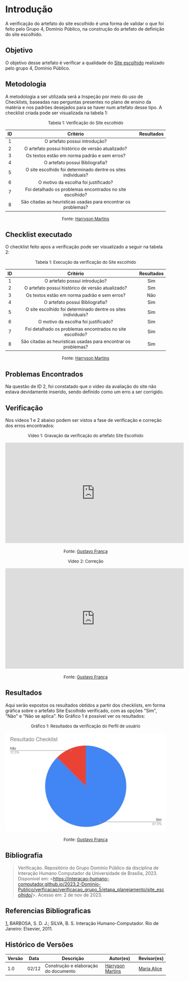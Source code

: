# Introdução 

A verificação do artefato do site escolhido é uma forma de validar o que foi feito pelo Grupo 4, Domínio Público, na construção do artefato de definição do site escolhido.

## Objetivo

O objetivo desse artefato é verificar a qualidade do [Site escolhido](docs/verficacao/verificacao_grupo_5/etapa_planejamento/site_escolhido.md) realizado pelo grupo 4, Domínio Público.

## Metodologia

A metodologia a ser utilizada será a Inspeção por meio do uso de Checklists, baseadas nas perguntas presentes no plano de ensino da matéria e nos padrões desejados para se haver num artefato desse tipo. A checklist criada pode ser visualizada na tabela 1:

<center>

<font size="2"><p style="text-align: center">Tabela 1: Verificação do Site escolhido</p></font>

| ID | Critério | Resultados |
|:--------:|:--------:|:--------:|
|1|O artefato possui introdução?|          |       
|2|O artefato possui histórico de versão atualizado?|                |
|3|Os textos estão em norma padrão e sem erros?|          |        
|4|O artefato possui Bibliografia?|          |          
|5|O site escolhido foi determinado dentre os sites individuais?||
|6|O motivo da escolha foi justificado?||
|7|Foi detalhado os problemas encontrados no site escolhido?||
|8|São citadas as heuristicas usadas para encontrar os problemas?||

<font size="2"><p style="text-align: center">Fonte: [Harryson Martins](https://github.com/harry-cmartin)  </p></font>

</center>

## Checklist executado

O checklist feito apos a verificação pode ser visualizado a seguir na tabela 2:

<center>

<font size="2"><p style="text-align: center">Tabela 1: Execução da verificação do Site escolhido</p></font>

| ID | Critério | Resultados |
|:--------:|:--------:|:--------:|
|1|O artefato possui introdução?| Sim      |       
|2|O artefato possui histórico de versão atualizado?|   Sim           |
|3|Os textos estão em norma padrão e sem erros?|  Não      |        
|4|O artefato possui Bibliografia?|   Sim      |          
|5|O site escolhido foi determinado dentre os sites individuais?|Sim |
|6|O motivo da escolha foi justificado?| Sim |
|7|Foi detalhado os problemas encontrados no site escolhido?|  Sim|
|8|São citadas as heuristicas usadas para encontrar os problemas?|Sim |


<font size="2"><p style="text-align: center">Fonte: [Harryson Martins](https://github.com/harry-cmartin) </p></font>

</center>

## Problemas Encontrados

Na questão de ID 2, foi constatado que o vídeo da avaliação do site não estava devidamente inserido, sendo definido como um erro a ser corrigido.

## Verificação

Nos videos 1 e 2 abaixo podem ser vistos a fase de verificação e correção dos erros encontrados:

<center>

<font size="2"><p style="text-align: center">Video 1: Gravação da verificação do artefato Site Escolhido</p></font>

<iframe width="560" height="315" src="https://www.youtube.com/embed/TRtaH8SiYE0?si=BRNY2HE66gjKthbc" title="YouTube video player" frameborder="0" allow="accelerometer; autoplay; clipboard-write; encrypted-media; gyroscope; picture-in-picture; web-share" allowfullscreen></iframe>

<font size="2"><p style="text-align: center">Fonte: [Gustavo França](https://github.com/gustavofbs) </p></font>

</center>


<center>

<font size="2"><p style="text-align: center">Video 2: Correção</p></font>

<iframe width="560" height="315" src="https://www.youtube.com/embed/U8CrAGf-aGo?si=dp7Cu4TVnVPiHor1" title="YouTube video player" frameborder="0" allow="accelerometer; autoplay; clipboard-write; encrypted-media; gyroscope; picture-in-picture; web-share" allowfullscreen></iframe>

<font size="2"><p style="text-align: center">Fonte: [Gustavo França](https://github.com/gustavofbs) </p></font>

</center>


## Resultados 

Aqui serão expostos os resultados obtidos a partir dos checklists, em forma gráfica sobre o artefato Site Escolhido verificado, com as opções "Sim", "Não" e "Não se aplica". No Gráfico 1 é possível ver os resultados:

<center>

<font size="2"><p style="text-align: center">Gráfico 1: Resultados da verificação do Perfil de usuário</p></font>

![Site Escolhido](../../../assets/verificacao/siteEscolhido.jpg)

<font size="2"><p style="text-align: center">Fonte: [Gustavo França](https://github.com/gustavofbs)</p></font>

</center>

## Bibliografia 

> Verificação. Repositório do Grupo Domínio Público da disciplina de Interação Humano Computador da Universidade de Brasília, 2023. Disponível em: <<https://interacao-humano-computador.github.io/2023.2-Dominio-Publico/verficacao/verificacao_grupo_5/etapa_planejamento/site_escolhido/>>. Acesso em: 2 de nov de 2023.

## Referencias Bibliograficas

<a id="FRM3" href="#anchor_1">1.</a> BARBOSA, S. D. J.; SILVA, B. S. Interação Humano-Computador. Rio de Janeiro: Elsevier, 2011.

## Histórico de Versões

| Versão | Data       | Descrição                        | Autor(es)                                                                                  | Revisor(es)                                    |
| ------ | ---------- | -------------------------------- | ------------------------------------------------------------------------------------------ | ---------------------------------------------- |
| 1.0 | 02/12 | Construção e elaboração do documento | [Harryson Martins](https://github.com/harry-cmartin) |[Maria Alice](https://github.com/Maliz30)|